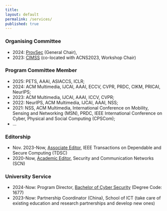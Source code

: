 ```yaml
---
title:
layout: default
permalink: /services/
published: true
---
```


### Organising Committee
+ 2024: [ProvSec](https://provsec2024.github.io/ProvSec2024/committee.html) (General Chair), 
+ 2023: [CIMSS](https://cimssworkshop.github.io/contents/CIMSS2023/contents/committee.html) (co-located with ACNS2023, Workshop Chair)


### Program Committee Member
+ 2025: PETS, AAAI, ASIACCS, ICLR; 
+ 2024: ACM Multimedia, IJCAI, AAAI, ECCV, CVPR, PRDC, CIKM, PRICAI, NeurIPS;
+ 2023: ACM Multimedia, IJCAI, AAAI, ICCV, CVPR;
+ 2022: NeurIPS, ACM Multimedia, IJCAI, AAAI, NSS;
+ 2021: NSS, ACM Multimedia, International Conference on Mobility, Sensing and Networking (MSN), PRDC,  IEEE International Conference on Cyber, Physical and Social Computing (CPSCom);  
+ ...

### Editorship
+ Nov. 2023-Now, [Associate Editor](https://www.computer.org/csdl/journal/tq/about/107350), IEEE Transactions on Dependable and Secure Computing (TDSC)
+ 2020-Now, [Academic Editor](https://www.hindawi.com/journals/scn/editors/), Security and Communication Networks (SCN)

### University Service
+ 2024-Now: Program Director, [Bachelor of Cyber Security](https://www.griffith.edu.au/study/degrees/bachelor-of-cyber-security-1677) (Degree Code: 1677)
+ 2023-Now: Partnership Coordinator (China), School of ICT (take care of existing education and research partnerships and develop new ones)